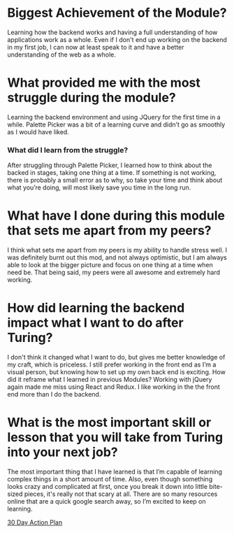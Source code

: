 # Biggest Achievement of the Module?

Learning how the backend works and having a full understanding of how applications work as a whole. 
Even if I don't end up working on the backend in my first job, I can now at least speak to it 
and have a better understanding of the web as a whole. 


# What provided me with the most struggle during the module? 

Learning the backend environment and using JQuery for the first time in a while. Palette Picker was a bit of a 
learning curve and didn’t go as smoothly as I would have liked. 
### What did I learn from the struggle?
After struggling through Palette Picker, I learned how to think about the backed in stages, taking one thing at a 
time. If something is not working, there is probably a 
small error as to why, so take your time and think about what you’re doing, will most likely 
save you time in the long run. 


# What have I done during this module that sets me apart from my peers?

I think what sets me apart from my peers is my ability to handle stress well. I was definitely burnt out this 
mod, and not always optimistic, but I am always able to look at the bigger picture and focus on one thing at
a time when need be. That being said, my peers were all awesome and extremely hard working.   


# How did learning the backend impact what I want to do after Turing?

I don't think it changed what I want to do, but gives me better knowledge of my craft, which is priceless. I still prefer
working in the front end as I’m a visual person, but knowing how to set up my own back end is exciting. 
How did it reframe what I learned in previous Modules?
Working with jQuery again made me miss using React and Redux. 
I like working in the the front end more than I do the backend. 

# What is the most important skill or lesson that you will take from Turing into your next job?

The most important thing that I have learned is that I’m capable of learning complex things 
in a short amount of time. Also, even though something looks crazy and complicated at first, once 
you break it down into little bite-sized pieces, it's really not that scary at all. There are so 
many resources online that are a quick google search away, so I’m excited to keep on learning. 

[30 Day Action Plan](https://gist.github.com/jasonhughes1/576721eea93be0c2acb83d0bb6fc8f51)
